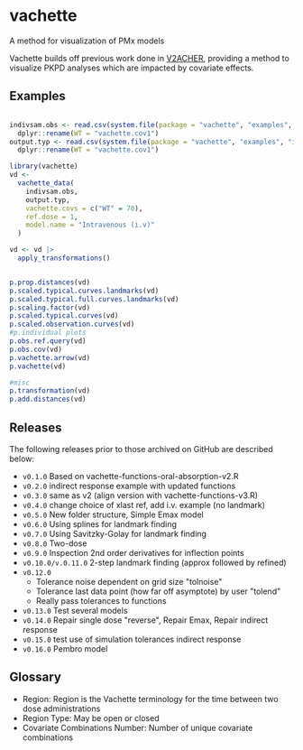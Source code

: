 # vachette
A method for visualization of PMx models

Vachette builds off previous work done in [V2ACHER](https://ascpt.onlinelibrary.wiley.com/doi/10.1002/psp4.12679), providing a method to visualize PKPD analyses which are impacted by covariate effects.


## Examples

```r

indivsam.obs <- read.csv(system.file(package = "vachette", "examples", "iv-obs.csv")) |> 
  dplyr::rename(WT = "vachette.cov1")
output.typ <- read.csv(system.file(package = "vachette", "examples", "iv-typ.csv")) |> 
  dplyr::rename(WT = "vachette.cov1")

library(vachette)
vd <-
  vachette_data(
    indivsam.obs,
    output.typ,
    vachette.covs = c("WT" = 70),
    ref.dose = 1,
    model.name = "Intravenous (i.v)"
  )

vd <- vd |>
  apply_transformations()


p.prop.distances(vd)
p.scaled.typical.curves.landmarks(vd)
p.scaled.typical.full.curves.landmarks(vd)
p.scaling.factor(vd)
p.scaled.typical.curves(vd)
p.scaled.observation.curves(vd)
#p.individual plots
p.obs.ref.query(vd)
p.obs.cov(vd)
p.vachette.arrow(vd)
p.vachette(vd)

#misc
p.transformation(vd)
p.add.distances(vd)
```

## Releases

The following releases prior to those archived on GitHub are described below:

* `v0.1.0` Based on vachette-functions-oral-absorption-v2.R
* `v0.2.0` indirect response example with updated functions
* `v0.3.0` same as v2 (align version with vachette-functions-v3.R)
* `v0.4.0` change choice of xlast ref, add i.v. example (no landmark)
* `v0.5.0` New folder structure, Simple Emax model
* `v0.6.0` Using splines for landmark finding
* `v0.7.0` Using Savitzky-Golay for landmark finding
* `v0.8.0` Two-dose
* `v0.9.0` Inspection 2nd order derivatives for inflection points
* `v0.10.0/v.0.11.0` 2-step landmark finding (approx followed by refined)
* `v0.12.0` 
  - Tolerance noise dependent on grid size "tolnoise"
  - Tolerance last data point (how far off asymptote) by user "tolend"
  - Really pass tolerances to functions
* `v0.13.0` Test several models
* `v0.14.0` Repair single dose "reverse", Repair Emax, Repair indirect response
* `v0.15.0` test use of simulation tolerances indirect response
* `v0.16.0`  Pembro model

## Glossary

* Region: Region is the Vachette terminology for the time between two dose administrations
* Region Type:  May be open or closed
* Covariate Combinations Number: Number of unique covariate combinations
